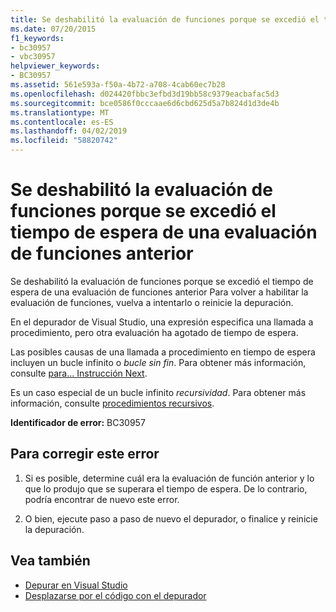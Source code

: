 ```yaml
---
title: Se deshabilitó la evaluación de funciones porque se excedió el tiempo de espera de una evaluación de funciones anterior
ms.date: 07/20/2015
f1_keywords:
- bc30957
- vbc30957
helpviewer_keywords:
- BC30957
ms.assetid: 561e593a-f50a-4b72-a708-4cab60ec7b28
ms.openlocfilehash: d024420fbbc3efbd3d19bb58c9379eacbafac5d3
ms.sourcegitcommit: bce0586f0cccaae6d6cbd625d5a7b824d1d3de4b
ms.translationtype: MT
ms.contentlocale: es-ES
ms.lasthandoff: 04/02/2019
ms.locfileid: "58820742"
---
```

# <a name="function-evaluation-is-disabled-because-a-previous-function-evaluation-timed-out"></a>Se deshabilitó la evaluación de funciones porque se excedió el tiempo de espera de una evaluación de funciones anterior
Se deshabilitó la evaluación de funciones porque se excedió el tiempo de espera de una evaluación de funciones anterior Para volver a habilitar la evaluación de funciones, vuelva a intentarlo o reinicie la depuración.  
  
 En el depurador de Visual Studio, una expresión especifica una llamada a procedimiento, pero otra evaluación ha agotado de tiempo de espera.  
  
 Las posibles causas de una llamada a procedimiento en tiempo de espera incluyen un bucle infinito o *bucle sin fin*. Para obtener más información, consulte [para... Instrucción Next](../../../visual-basic/language-reference/statements/for-next-statement.md).  
  
 Es un caso especial de un bucle infinito *recursividad*. Para obtener más información, consulte [procedimientos recursivos](../../../visual-basic/programming-guide/language-features/procedures/recursive-procedures.md).  
  
 **Identificador de error:** BC30957  
  
## <a name="to-correct-this-error"></a>Para corregir este error  
  
1.  Si es posible, determine cuál era la evaluación de función anterior y lo que lo produjo que se superara el tiempo de espera. De lo contrario, podría encontrar de nuevo este error.  
  
2.  O bien, ejecute paso a paso de nuevo el depurador, o finalice y reinicie la depuración.  
  
## <a name="see-also"></a>Vea también

- [Depurar en Visual Studio](/visualstudio/debugger/debugging-in-visual-studio)
- [Desplazarse por el código con el depurador](/visualstudio/debugger/navigating-through-code-with-the-debugger)
